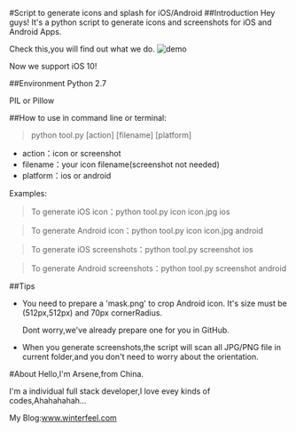 #Script to generate icons and splash for iOS/Android
##Introduction
Hey guys! It's a python script to generate icons and screenshots for iOS and Android Apps. 

Check this,you will find out what we do.
![demo](https://github.com/winterfeel/IconSplashMaker/blob/master/demo.png "demo")

Now we support iOS 10!

##Environment
Python 2.7

PIL or Pillow

##How to use
in command line or terminal:
>python tool.py [action] [filename] [platform]

* action：icon or screenshot
* filename：your icon filename(screenshot not needed)
* platform：ios or android

Examples:

>To generate iOS icon：python tool.py icon icon.jpg ios

>To generate Android icon：python tool.py icon icon.jpg android

>To generate iOS screenshots：python tool.py screenshot ios

>To generate Android screenshots：python tool.py screenshot android

##Tips
* You need to prepare a 'mask.png' to crop Android icon. It's size must be (512px,512px) and 70px cornerRadius.

	Dont worry,we've already prepare one for you in GitHub.

* When you generate screenshots,the script will scan all JPG/PNG file in current folder,and you don't need to worry about the orientation.

#About
Hello,I'm Arsene,from China.

I'm a individual full stack developer,I love evey kinds of codes,Ahahahahah...

My Blog:[www.winterfeel.com ](www.winterfeel.com )